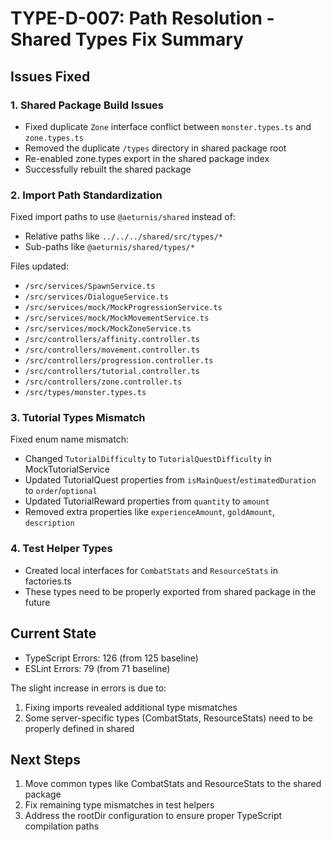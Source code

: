 # TYPE-D-007: Path Resolution - Shared Types Fix Summary

## Issues Fixed

### 1. Shared Package Build Issues
- Fixed duplicate `Zone` interface conflict between `monster.types.ts` and `zone.types.ts`
- Removed the duplicate `/types` directory in shared package root
- Re-enabled zone.types export in the shared package index
- Successfully rebuilt the shared package

### 2. Import Path Standardization
Fixed import paths to use `@aeturnis/shared` instead of:
- Relative paths like `../../../shared/src/types/*`
- Sub-paths like `@aeturnis/shared/types/*`

Files updated:
- `/src/services/SpawnService.ts`
- `/src/services/DialogueService.ts`
- `/src/services/mock/MockProgressionService.ts`
- `/src/services/mock/MockMovementService.ts`
- `/src/services/mock/MockZoneService.ts`
- `/src/controllers/affinity.controller.ts`
- `/src/controllers/movement.controller.ts`
- `/src/controllers/progression.controller.ts`
- `/src/controllers/tutorial.controller.ts`
- `/src/controllers/zone.controller.ts`
- `/src/types/monster.types.ts`

### 3. Tutorial Types Mismatch
Fixed enum name mismatch:
- Changed `TutorialDifficulty` to `TutorialQuestDifficulty` in MockTutorialService
- Updated TutorialQuest properties from `isMainQuest`/`estimatedDuration` to `order`/`optional`
- Updated TutorialReward properties from `quantity` to `amount`
- Removed extra properties like `experienceAmount`, `goldAmount`, `description`

### 4. Test Helper Types
- Created local interfaces for `CombatStats` and `ResourceStats` in factories.ts
- These types need to be properly exported from shared package in the future

## Current State
- TypeScript Errors: 126 (from 125 baseline)
- ESLint Errors: 79 (from 71 baseline)

The slight increase in errors is due to:
1. Fixing imports revealed additional type mismatches
2. Some server-specific types (CombatStats, ResourceStats) need to be properly defined in shared

## Next Steps
1. Move common types like CombatStats and ResourceStats to the shared package
2. Fix remaining type mismatches in test helpers
3. Address the rootDir configuration to ensure proper TypeScript compilation paths